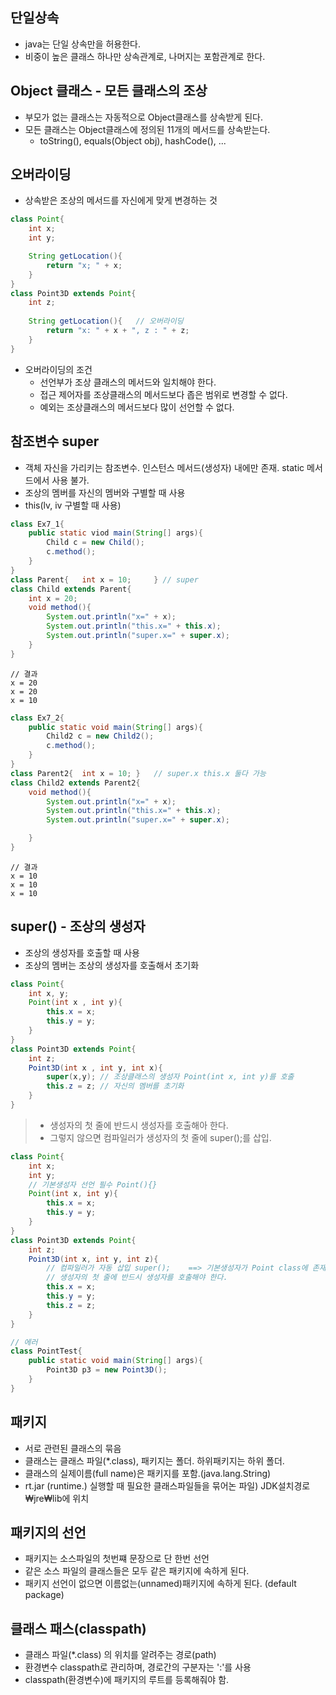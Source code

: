 단일상속
-----

* java는 단일 상속만을 허용한다. 
* 비중이 높은 클래스 하나만 상속관계로, 나머지는 포함관계로 한다. 

Object 클래스 - 모든 클래스의 조상 
-----

* 부모가 없는 클래스는 자동적으로 Object클래스를 상속받게 된다. 
* 모든 클래스는 Object클래스에 정의된 11개의 메서드를 상속받는다. 
    + toString(), equals(Object obj), hashCode(), ... 


오버라이딩
-----

* 상속받은 조상의 메서드를 자신에게 맞게 변경하는 것 
```java
class Point{
    int x;
    int y;

    String getLocation(){
        return "x; " + x;
    }
}
class Point3D extends Point{
    int z;
    
    String getLocation(){   // 오버라이딩
        return "x: " + x + ", z : " + z;
    }
}
```
* 오버라이딩의 조건
    + 선언부가 조상 클래스의 메서드와 일치해야 한다. 
    + 접근 제어자를 조상클래스의 메서드보다 좁은 범위로 변경할 수 없다. 
    + 예외는 조상클래스의 메서드보다 많이 선언할 수 없다. 

참조변수 super
-----

* 객체 자신을 가리키는 참조변수. 인스턴스 메서드(생성자) 내에만 존재. static 메서드에서 사용 불가.
* 조상의 멤버를 자신의 멤버와 구별할 때 사용 
* this(lv, iv 구별할 때 사용)
```java
class Ex7_1{
    public static viod main(String[] args){
        Child c = new Child();
        c.method();
    }
}
class Parent{   int x = 10;     } // super
class Child extends Parent{
    int x = 20;
    void method(){
        System.out.println("x=" + x);
        System.out.println("this.x=" + this.x);
        System.out.println("super.x=" + super.x);
    }
}
```
```
// 결과
x = 20
x = 20
x = 10
```

```java
class Ex7_2{
    public static void main(String[] args){
        Child2 c = new Child2();
        c.method();
    }
}
class Parent2{  int x = 10; }   // super.x this.x 둘다 가능 
class Child2 extends Parent2{
    void method(){
        System.out.println("x=" + x);
        System.out.println("this.x=" + this.x);
        System.out.println("super.x=" + super.x);

    }
}
```
```
// 결과
x = 10
x = 10
x = 10
```

super() - 조상의 생성자
-----

* 조상의 생성자를 호출할 때 사용 
* 조상의 멤버는 조상의 생성자를 호출해서 초기화 

```java
class Point{
    int x, y;
    Point(int x , int y){
        this.x = x;
        this.y = y;
    }
}
class Point3D extends Point{
    int z;
    Point3D(int x , int y, int x){
        super(x,y); // 조상클래스의 생성자 Point(int x, int y)를 호출
        this.z = z; // 자신의 멤버를 초기화 
    }
}
```

>   * 생성자의 첫 줄에 반드시 생성자를 호출해아 한다. 
>   * 그렇지 않으면 컴파일러가 생성자의 첫 줄에 super();를 삽입.

```java
class Point{
    int x;
    int y;
    // 기본생성자 선언 필수 Point(){}
    Point(int x, int y){
        this.x = x;
        this.y = y;
    }
}
class Point3D extends Point{
    int z;
    Point3D(int x, int y, int z){
        // 컴파일러가 자동 삽입 super();    ==> 기본생성자가 Point class에 존재하지 않음 ==> 에러 
        // 생성자의 첫 줄에 반드시 생성자를 호출해야 한다. 
        this.x = x; 
        this.y = y;
        this.z = z;
    }
}

// 에러 
class PointTest{
    public static void main(String[] args){
        Point3D p3 = new Point3D();
    }
}
```

패키지
-----

* 서로 관련된 클래스의 묶음
* 클래스는 클래스 파일(*.class), 패키지는 폴더. 하위패키지는 하위 폴더. 
* 클래스의 실제이름(full name)은 패키지를 포함.(java.lang.String)
* rt.jar (runtime.) 실행할 때 필요한 클래스파일들을 묶어논 파일) JDK설치경로₩jre₩lib에 위치

패키지의 선언
-----

* 패키지는 소스파일의 첫번쨰 문장으로 단 한번 선언
* 같은 소스 파일의 클래스들은 모두 같은 패키지에 속하게 된다.
* 패키지 선언이 없으면 이름없는(unnamed)패키지에 속하게 된다. (default package)

클래스 패스(classpath)
-----

* 클래스 파일(*.class) 의 위치를 알려주는 경로(path)
* 환경변수 classpath로 관리하며, 경로간의 구분자는 ':'를 사용 
* classpath(환경변수)에 패키지의 루트를 등록해줘야 함. 

